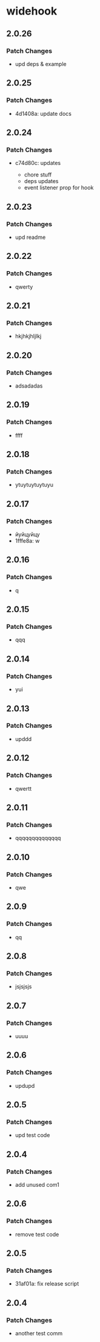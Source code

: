 # widehook

## 2.0.26

### Patch Changes

- upd deps & example

## 2.0.25

### Patch Changes

- 4d1408a: update docs

## 2.0.24

### Patch Changes

- c74d80c: updates

  - chore stuff
  - deps updates
  - event listener prop for hook

## 2.0.23

### Patch Changes

- upd readme

## 2.0.22

### Patch Changes

- qwerty

## 2.0.21

### Patch Changes

- hkjhkjhljlkj

## 2.0.20

### Patch Changes

- adsadadas

## 2.0.19

### Patch Changes

- ffff

## 2.0.18

### Patch Changes

- ytuytuytuytuyu

## 2.0.17

### Patch Changes

- йуйцуйцу
- 1fffe8a: w

## 2.0.16

### Patch Changes

- q

## 2.0.15

### Patch Changes

- qqq

## 2.0.14

### Patch Changes

- yui

## 2.0.13

### Patch Changes

- upddd

## 2.0.12

### Patch Changes

- qwertt

## 2.0.11

### Patch Changes

- qqqqqqqqqqqqqq

## 2.0.10

### Patch Changes

- qwe

## 2.0.9

### Patch Changes

- qq

## 2.0.8

### Patch Changes

- jsjsjsjs

## 2.0.7

### Patch Changes

- uuuu

## 2.0.6

### Patch Changes

- updupd

## 2.0.5

### Patch Changes

- upd test code

## 2.0.4

### Patch Changes

- add unused com1

## 2.0.6

### Patch Changes

- remove test code

## 2.0.5

### Patch Changes

- 31af01a: fix release script

## 2.0.4

### Patch Changes

- another test comm

